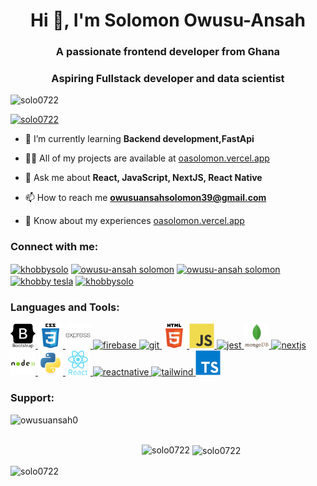 <h1 align="center">Hi 👋, I'm Solomon Owusu-Ansah</h1>
<h3 align="center">A passionate frontend developer from Ghana</h3>
<h3 align="center">Aspiring Fullstack developer and data scientist</h3>

<p align="left"> <img src="https://komarev.com/ghpvc/?username=solo0722&label=Profile%20views&color=0e75b6&style=flat" alt="solo0722" /> </p>

<p align="left"> <a href="https://github.com/ryo-ma/github-profile-trophy"><img src="https://github-profile-trophy.vercel.app/?username=solo0722" alt="solo0722" /></a> </p>


- 🌱 I’m currently learning **Backend development,FastApi**

- 👨‍💻 All of my projects are available at [oasolomon.vercel.app](oasolomon.vercel.app)

- 💬 Ask me about **React, JavaScript, NextJS, React Native**

- 📫 How to reach me **owusuansahsolomon39@gmail.com**

- 📄 Know about my experiences [oasolomon.vercel.app](https://oasolomon.vercel.app)

<h3 align="left">Connect with me:</h3>
<p align="left">
<a href="https://twitter.com/khobbysolo" target="blank"><img align="center" src="https://raw.githubusercontent.com/rahuldkjain/github-profile-readme-generator/master/src/images/icons/Social/twitter.svg" alt="khobbysolo" height="30" width="40" /></a>
<a href="https://linkedin.com/in/owusu-ansah solomon" target="blank"><img align="center" src="https://raw.githubusercontent.com/rahuldkjain/github-profile-readme-generator/master/src/images/icons/Social/linked-in-alt.svg" alt="owusu-ansah solomon" height="30" width="40" /></a>
<a href="https://stackoverflow.com/users/owusu-ansah solomon" target="blank"><img align="center" src="https://raw.githubusercontent.com/rahuldkjain/github-profile-readme-generator/master/src/images/icons/Social/stack-overflow.svg" alt="owusu-ansah solomon" height="30" width="40" /></a>
<a href="https://fb.com/khobby tesla" target="blank"><img align="center" src="https://raw.githubusercontent.com/rahuldkjain/github-profile-readme-generator/master/src/images/icons/Social/facebook.svg" alt="khobby tesla" height="30" width="40" /></a>
<a href="https://instagram.com/khobbysolo" target="blank"><img align="center" src="https://raw.githubusercontent.com/rahuldkjain/github-profile-readme-generator/master/src/images/icons/Social/instagram.svg" alt="khobbysolo" height="30" width="40" /></a>
</p>

<h3 align="left">Languages and Tools:</h3>
<p align="left"> <a href="https://getbootstrap.com" target="_blank" rel="noreferrer"> <img src="https://raw.githubusercontent.com/devicons/devicon/master/icons/bootstrap/bootstrap-plain-wordmark.svg" alt="bootstrap" width="40" height="40"/> </a> <a href="https://www.w3schools.com/css/" target="_blank" rel="noreferrer"> <img src="https://raw.githubusercontent.com/devicons/devicon/master/icons/css3/css3-original-wordmark.svg" alt="css3" width="40" height="40"/> </a> <a href="https://expressjs.com" target="_blank" rel="noreferrer"> <img src="https://raw.githubusercontent.com/devicons/devicon/master/icons/express/express-original-wordmark.svg" alt="express" width="40" height="40"/> </a> <a href="https://firebase.google.com/" target="_blank" rel="noreferrer"> <img src="https://www.vectorlogo.zone/logos/firebase/firebase-icon.svg" alt="firebase" width="40" height="40"/> </a> <a href="https://git-scm.com/" target="_blank" rel="noreferrer"> <img src="https://www.vectorlogo.zone/logos/git-scm/git-scm-icon.svg" alt="git" width="40" height="40"/> </a> <a href="https://www.w3.org/html/" target="_blank" rel="noreferrer"> <img src="https://raw.githubusercontent.com/devicons/devicon/master/icons/html5/html5-original-wordmark.svg" alt="html5" width="40" height="40"/> </a> <a href="https://developer.mozilla.org/en-US/docs/Web/JavaScript" target="_blank" rel="noreferrer"> <img src="https://raw.githubusercontent.com/devicons/devicon/master/icons/javascript/javascript-original.svg" alt="javascript" width="40" height="40"/> </a> <a href="https://jestjs.io" target="_blank" rel="noreferrer"> <img src="https://www.vectorlogo.zone/logos/jestjsio/jestjsio-icon.svg" alt="jest" width="40" height="40"/> </a> <a href="https://www.mongodb.com/" target="_blank" rel="noreferrer"> <img src="https://raw.githubusercontent.com/devicons/devicon/master/icons/mongodb/mongodb-original-wordmark.svg" alt="mongodb" width="40" height="40"/> </a> <a href="https://nextjs.org/" target="_blank" rel="noreferrer"> <img src="https://cdn.worldvectorlogo.com/logos/nextjs-2.svg" alt="nextjs" width="40" height="40"/> </a> <a href="https://nodejs.org" target="_blank" rel="noreferrer"> <img src="https://raw.githubusercontent.com/devicons/devicon/master/icons/nodejs/nodejs-original-wordmark.svg" alt="nodejs" width="40" height="40"/> </a> <a href="https://www.python.org" target="_blank" rel="noreferrer"> <img src="https://raw.githubusercontent.com/devicons/devicon/master/icons/python/python-original.svg" alt="python" width="40" height="40"/> </a> <a href="https://reactjs.org/" target="_blank" rel="noreferrer"> <img src="https://raw.githubusercontent.com/devicons/devicon/master/icons/react/react-original-wordmark.svg" alt="react" width="40" height="40"/> </a> <a href="https://reactnative.dev/" target="_blank" rel="noreferrer"> <img src="https://reactnative.dev/img/header_logo.svg" alt="reactnative" width="40" height="40"/> </a> <a href="https://tailwindcss.com/" target="_blank" rel="noreferrer"> <img src="https://www.vectorlogo.zone/logos/tailwindcss/tailwindcss-icon.svg" alt="tailwind" width="40" height="40"/> </a> <a href="https://www.typescriptlang.org/" target="_blank" rel="noreferrer"> <img src="https://raw.githubusercontent.com/devicons/devicon/master/icons/typescript/typescript-original.svg" alt="typescript" width="40" height="40"/> </a> </p>

<h3 align="left">Support:</h3>
<p><a href="https://www.buymeacoffee.com/owusuansah0"> <img align="left" src="https://cdn.buymeacoffee.com/buttons/v2/default-yellow.png" height="50" width="210" alt="owusuansah0" /></a></p><br><br>

<p><img align="left" src="https://github-readme-stats.vercel.app/api/top-langs?username=solo0722&show_icons=true&locale=en&layout=compact" alt="solo0722" /></p>

<p>&nbsp;<img align="center" src="https://github-readme-stats.vercel.app/api?username=solo0722&show_icons=true&locale=en" alt="solo0722" /></p>

<p><img align="center" src="https://github-readme-streak-stats.herokuapp.com/?user=solo0722&" alt="solo0722" /></p>
